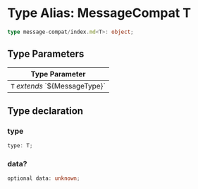 # Type Alias: MessageCompat T

```ts
type message-compat/index.md<T>: object;
```

## Type Parameters

| Type Parameter |
| ------ |
| `T` *extends* \`$\{MessageType\}\` |

## Type declaration

### type

```ts
type: T;
```

### data?

```ts
optional data: unknown;
```
